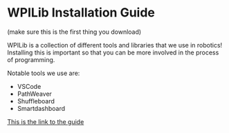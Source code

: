 # WPILib Installation Guide
(make sure this is the first thing you download)

WPILib is a collection of different tools and libraries that we use in robotics! Installing this is important so that you can be more involved in the process of programming.

Notable tools we use are: 
* VSCode
* PathWeaver
* Shuffleboard
* Smartdashboard

[This is the link to the guide](https://docs.google.com/presentation/d/1KZAGwCA-hJgnCuoqe4jUZ04sJNHU2n6XHczw8CtHayw/edit?usp=sharing)